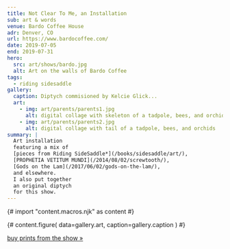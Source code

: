 ```yaml
---
title: Not Clear To Me, an Installation
sub: art & words
venue: Bardo Coffee House
adr: Denver, CO
url: https://www.bardocoffee.com/
date: 2019-07-05
end: 2019-07-31
hero:
  src: art/shows/bardo.jpg
  alt: Art on the walls of Bardo Coffee
tags:
  - riding sidesaddle
gallery:
  caption: Diptych commisioned by Kelcie Glick...
  art:
    - img: art/parents/parents1.jpg
      alt: digital collage with skeleton of a tadpole, bees, and orchids
    - img: art/parents/parents2.jpg
      alt: digital collage with tail of a tadpole, bees, and orchids
summary: |
  Art installation
  featuring a mix of
  [pieces from Riding SideSaddle*](/books/sidesaddle/art/),
  [PROPHETIA VETITUM MUNDI](/2014/08/02/screwtooth/),
  [Gods on the Lam](/2017/06/02/gods-on-the-lam/),
  and elsewhere.
  I also put together
  an original diptych
  for this show.
---
```

{# import "content.macros.njk" as content #}

{# content.figure(
  data=gallery.art,
  caption=gallery.caption
) #}

[buy prints from the show »][buy]

[buy]: https://miriamsuzanne.square.site/
